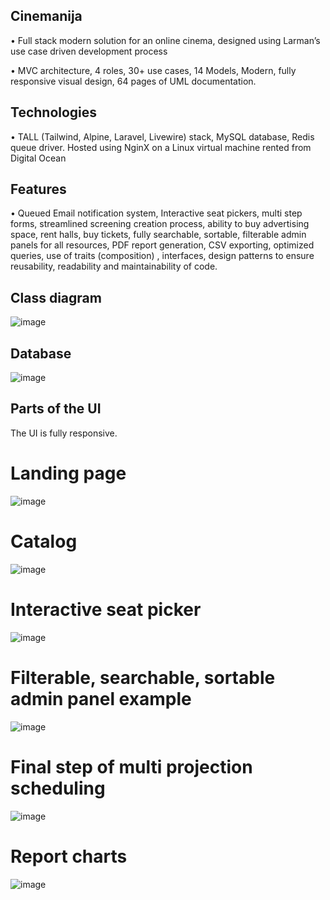## Cinemanija
•   Full stack modern solution for an online cinema, designed using Larman’s use case driven development process

•	MVC architecture, 4 roles, 30+ use cases, 14 Models, Modern, fully responsive visual design, 64 pages of UML documentation. 

## Technologies
•   TALL (Tailwind, Alpine, Laravel, Livewire) stack,  MySQL database, Redis queue driver. Hosted using NginX on a Linux virtual machine rented from Digital Ocean

## Features
•	Queued Email notification system, Interactive seat pickers, multi step forms, streamlined screening creation process, ability to buy advertising space, rent halls, buy tickets, fully searchable, sortable, filterable admin panels for all resources, PDF report generation, CSV exporting, optimized queries, use of traits (composition) , interfaces, design patterns to ensure reusability, readability and maintainability of code.

## Class diagram

![image](https://github.com/DavidGudovic/Cinema/assets/56200401/2aab618e-18a0-4ce8-8edf-19bd058821ff)

## Database

![image](https://github.com/DavidGudovic/Cinema/assets/56200401/cd7e8a11-c718-4fec-9ba6-a2349f28a489)

## Parts of the UI

The UI is fully responsive.

# Landing page
![image](https://github.com/DavidGudovic/Cinema/assets/56200401/067d2fa1-c801-4713-bc1e-1970523a0dd1)

# Catalog
![image](https://github.com/DavidGudovic/Cinema/assets/56200401/e57b630c-f947-4d2b-82e4-1f4b7fc33352)

# Interactive seat picker
![image](https://github.com/DavidGudovic/Cinema/assets/56200401/592f8ed1-fcd4-4b7a-8ad1-369928a49d70)

# Filterable, searchable, sortable admin panel example
![image](https://github.com/DavidGudovic/Cinema/assets/56200401/4d32cc29-de63-4f4b-9cb4-1a063dde4fa5)

# Final step of multi projection scheduling
![image](https://github.com/DavidGudovic/Cinema/assets/56200401/b66a60c4-5a7b-44a9-948c-0c11369eb7de)

# Report charts
![image](https://github.com/DavidGudovic/Cinema/assets/56200401/973d3d73-1627-4eb5-8c25-b2c61bc7c965)

